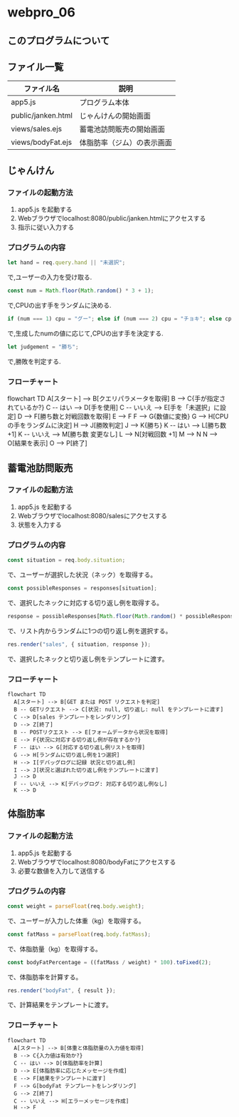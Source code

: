 # webpro_06

## このプログラムについて

## ファイル一覧
ファイル名 | 説明
-|-
app5.js | プログラム本体
public/janken.html | じゃんけんの開始画面
views/sales.ejs | 蓄電池訪問販売の開始画面
views/bodyFat.ejs | 体脂肪率（ジム）の表示画面
## じゃんけん
### ファイルの起動方法
1. app5.js を起動する
1. Webブラウザでlocalhost:8080/public/janken.htmlにアクセスする
1. 指示に従い入力する
### プログラムの内容
```javascript
let hand = req.query.hand || "未選択";
```
で,ユーザーの入力を受け取る.
```javascript
const num = Math.floor(Math.random() * 3 + 1);
```
で,CPUの出す手をランダムに決める.
```javascript
if (num === 1) cpu = "グー"; else if (num === 2) cpu = "チョキ"; else cpu = "パー";
```
で,生成したnumの値に応じて,CPUの出す手を決定する.
```javascript
let judgement = "勝ち";
```
で,勝敗を判定する.
### フローチャート
flowchart TD
  A[スタート] --> B[クエリパラメータを取得]
  B --> C{手が指定されているか?}
  C -- はい --> D[手を使用]
  C -- いいえ --> E[手を「未選択」に設定]
  D --> F[勝ち数と対戦回数を取得]
  E --> F
  F --> G{数値に変換}
  G --> H[CPUの手をランダムに決定]
  H --> J[勝敗判定]
  J --> K{勝ち}
  K -- はい --> L[勝ち数 +1]
  K -- いいえ --> M[勝ち数 変更なし]
  L --> N[対戦回数 +1]
  M --> N
  N --> O[結果を表示]
  O --> P[終了]

## 蓄電池訪問販売
### ファイルの起動方法
1. app5.js を起動する
1. Webブラウザでlocalhost:8080/salesにアクセスする
1. 状態を入力する
### プログラムの内容
```javascript
const situation = req.body.situation;
```
で、ユーザーが選択した状況（ネック）を取得する。
```javascript
const possibleResponses = responses[situation];
```
で、選択したネックに対応する切り返し例を取得する。
```javascript
response = possibleResponses[Math.floor(Math.random() * possibleResponses.length)];
```
で、リスト内からランダムに1つの切り返し例を選択する。
```javascript
res.render("sales", { situation, response });
```
で、選択したネックと切り返し例をテンプレートに渡す。
### フローチャート
```mermaid
flowchart TD
  A[スタート] --> B[GET または POST リクエストを判定]
  B -- GETリクエスト --> C[状況: null, 切り返し: null をテンプレートに渡す]
  C --> D[sales テンプレートをレンダリング]
  D --> Z[終了]
  B -- POSTリクエスト --> E[フォームデータから状況を取得]
  E --> F{状況に対応する切り返し例が存在するか?}
  F -- はい --> G[対応する切り返し例リストを取得]
  G --> H[ランダムに切り返し例を1つ選択]
  H --> I[デバッグログに記録 状況と切り返し例]
  I --> J[状況と選ばれた切り返し例をテンプレートに渡す]
  J --> D
  F -- いいえ --> K[デバッグログ: 対応する切り返し例なし]
  K --> D
```
## 体脂肪率
### ファイルの起動方法
1. app5.js を起動する
1. Webブラウザでlocalhost:8080/bodyFatにアクセスする
1. 必要な数値を入力して送信する
### プログラムの内容
```javascript
const weight = parseFloat(req.body.weight);
```
で、ユーザーが入力した体重（kg）を取得する。
```javascript
const fatMass = parseFloat(req.body.fatMass);
```
で、体脂肪量（kg）を取得する。
```javascript
const bodyFatPercentage = ((fatMass / weight) * 100).toFixed(2);
```
で、体脂肪率を計算する。
```javascript
res.render("bodyFat", { result });
```
で、計算結果をテンプレートに渡す。
### フローチャート
```mermaid
flowchart TD
  A[スタート] --> B[体重と体脂肪量の入力値を取得]
  B --> C{入力値は有効か?}
  C -- はい --> D[体脂肪率を計算]
  D --> E[体脂肪率に応じたメッセージを作成]
  E --> F[結果をテンプレートに渡す]
  F --> G[bodyFat テンプレートをレンダリング]
  G --> Z[終了]
  C -- いいえ --> H[エラーメッセージを作成]
  H --> F
```
